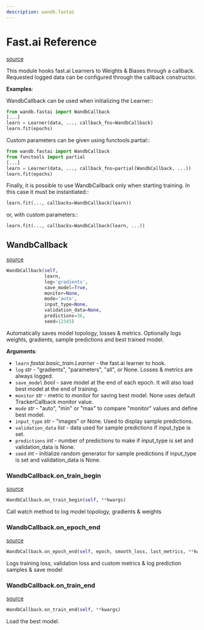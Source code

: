 ```yaml
---
description: wandb.fastai
---
```


# Fast.ai Reference

[source](https://github.com/wandb/client/blob/master/wandb/fastai/__init__.py#L0)

This module hooks fast.ai Learners to Weights & Biases through a callback. Requested logged data can be configured through the callback constructor.

**Examples**:

WandbCallback can be used when initializing the Learner::

```python
from wandb.fastai import WandbCallback
[...]
learn = Learner(data, ..., callback_fns=WandbCallback)
learn.fit(epochs)
```

Custom parameters can be given using functools.partial::

```python
from wandb.fastai import WandbCallback
from functools import partial
[...]
learn = Learner(data, ..., callback_fns=partial(WandbCallback, ...))
learn.fit(epochs)
```

Finally, it is possible to use WandbCallback only when starting training. In this case it must be instantiated::

```python
learn.fit(..., callbacks=WandbCallback(learn))
```

or, with custom parameters::

```python
learn.fit(..., callbacks=WandbCallback(learn, ...))
```

## WandbCallback

[source](https://github.com/wandb/client/blob/master/wandb/fastai/__init__.py#L51)

```python
WandbCallback(self,
              learn,
              log='gradients',
              save_model=True,
              monitor=None,
              mode='auto',
              input_type=None,
              validation_data=None,
              predictions=36,
              seed=12345)
```

Automatically saves model topology, losses & metrics. Optionally logs weights, gradients, sample predictions and best trained model.

**Arguments**:

* `learn` _fastai.basic\_train.Learner_ - the fast.ai learner to hook.
* `log` _str_ - "gradients", "parameters", "all", or None. Losses & metrics are always logged.
* `save_model` _bool_ - save model at the end of each epoch. It will also load best model at the end of training.
* `monitor` _str_ - metric to monitor for saving best model. None uses default TrackerCallback monitor value.
* `mode` _str_ - "auto", "min" or "max" to compare "monitor" values and define best model.
* `input_type` _str_ - "images" or None. Used to display sample predictions.
* `validation_data` _list_ - data used for sample predictions if input\_type is set.
* `predictions` _int_ - number of predictions to make if input\_type is set and validation\_data is None.
* `seed` _int_ - initialize random generator for sample predictions if input\_type is set and validation\_data is None.

### WandbCallback.on\_train\_begin

[source](https://github.com/wandb/client/blob/master/wandb/fastai/__init__.py#L110)

```python
WandbCallback.on_train_begin(self, **kwargs)
```

Call watch method to log model topology, gradients & weights

### WandbCallback.on\_epoch\_end

[source](https://github.com/wandb/client/blob/master/wandb/fastai/__init__.py#L123)

```python
WandbCallback.on_epoch_end(self, epoch, smooth_loss, last_metrics, **kwargs)
```

Logs training loss, validation loss and custom metrics & log prediction samples & save model

### WandbCallback.on\_train\_end

[source](https://github.com/wandb/client/blob/master/wandb/fastai/__init__.py#L205)

```python
WandbCallback.on_train_end(self, **kwargs)
```

Load the best model.


